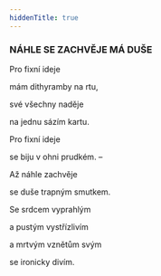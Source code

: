 ```yaml
---
hiddenTitle: true
---
```


### NÁHLE SE ZACHVĚJE MÁ DUŠE

Pro fixní ideje 

mám dithyramby na rtu, 

své všechny naděje 

na jednu sázím kartu.

Pro fixní ideje 

se biju v ohni prudkém. – 

Až náhle zachvěje 

se duše trapným smutkem.

Se srdcem vyprahlým 

a pustým vystřízlivím 

a mrtvým vznětům svým 

se ironicky divím.
